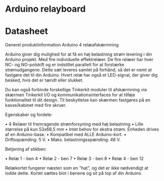 # Arduino relayboard

# Datasheet

Generel produktinformation
Arduino 4 relæafskærmning

Arduino giver dig mulighed for at få en høj belastning strøm levering i din Arduino projekt. Med fire individuelle effektrelæer. De fire relæer har hver NC- og NO-polskift og er indstillet parallelt for at forstærke strømudgangene. Dette sæt leveres samlet på forhånd, så det er nemt at fastgøre det til din Arduino. Hvert relæ har også et LED-signal, der giver dig besked, hvis det er tændt eller slukket.

Du kan også forbinde forskellige Tinkerkit moduler til afskærmning via skærmen Tinkerkit I/O og kommunikationsinterfaces for at tilføje funktionalitet til dit design. Til beskyttelse kan skærmen fastgøres på en kasse/kabinet med fire skruer.


Egenskaber og fordele:

• 4 Relæer til fremragende strømforsyning med høj belastning
• Lille størrelse på kun 53x68,5 mm
• Intet behov for ekstra strøm. Enheden drives af en Arduino-base.
• Kompatibel med ALLE Arduino-kort.
• Driftsspænding: 5 V.
• Maks. belastningsspænding: 48 V.


Betjening af stikben:

• Relæ 1 - ben 4
• Relæ 2 - ben 7
• Relæ 3 - ben 8
• Relæ 4 - ben 12


Relækortet fungerer næsten som en "hat", og det er ikke nødvendigt at lodde dette. Kortet sættes blot i benene og sit på top af din Arduino.
